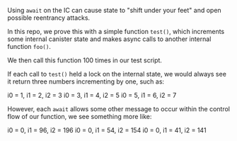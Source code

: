 Using `await` on the IC can cause state to "shift under your feet" and open possible reentrancy attacks.

In this repo, we prove this with a simple function `test()`, which increments some internal canister state and makes async calls to another internal function `foo()`.

We then call this function 100 times in our test script.

If each call to `test()` held a lock on the internal state, we would always see it return three numbers incrementing by one, such as:

i0 = 1, i1 = 2, i2 = 3
i0 = 3, i1 = 4, i2 = 5
i0 = 5, i1 = 6, i2 = 7

However, each `await` allows some other message to occur within the control flow of our function, we see something more like:

i0 = 0, i1 = 96, i2 = 196
i0 = 0, i1 = 54, i2 = 154
i0 = 0, i1 = 41, i2 = 141
